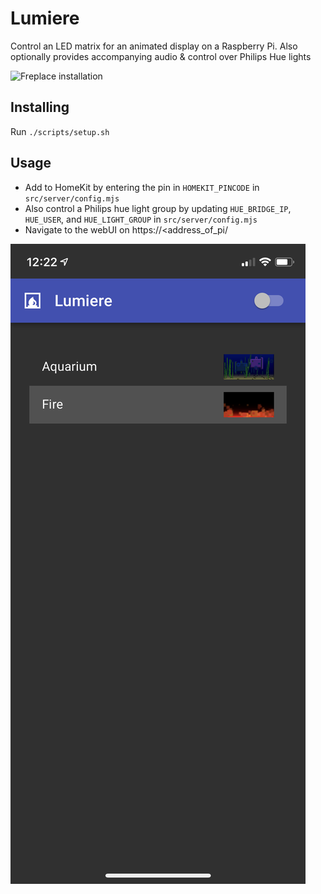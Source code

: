 # Lumiere
Control an LED matrix for an animated display on a Raspberry Pi. Also optionally provides accompanying audio & control over Philips Hue lights

![Freplace installation](/fireplace.gif)

## Installing

Run ```./scripts/setup.sh```

## Usage

- Add to HomeKit by entering the pin in `HOMEKIT_PINCODE` in `src/server/config.mjs`
- Also control a Philips hue light group by updating `HUE_BRIDGE_IP`, `HUE_USER`, and `HUE_LIGHT_GROUP` in `src/server/config.mjs`
- Navigate to the webUI on https://<address_of_pi/

![Web UI](/screenshot.png)
